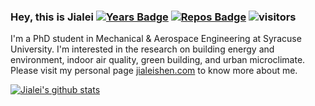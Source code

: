 ### Hey, this is Jialei [![Years Badge](https://badges.pufler.dev/years/jialeishen)](https://badges.pufler.dev) [![Repos Badge](https://badges.pufler.dev/repos/jialeishen)](https://badges.pufler.dev) ![visitors](https://visitor-badge.glitch.me/badge?page_id=jialeishen.visitor-badge)

I'm a PhD student in Mechanical & Aerospace Engineering at Syracuse University. I'm interested in the research on building energy and environment, indoor air quality, green building, and urban microclimate. Please visit my personal page [jialeishen.com](http://www.jialeishen.com) to know more about me.


[![Jialei's github stats](https://github-readme-stats.vercel.app/api?username=jialeishen&theme=dark)](https://github.com/jialeishen/github-readme-stats)

<!--
**jialeishen/jialeishen** is a ✨ _special_ ✨ repository because its `README.md` (this file) appears on your GitHub profile.

Here are some ideas to get you started:

- 🔭 I’m currently working on ...
- 🌱 I’m currently learning ...
- 👯 I’m looking to collaborate on ...
- 🤔 I’m looking for help with ...
- 💬 Ask me about ...
- 📫 How to reach me: ...
- 😄 Pronouns: ...
- ⚡ Fun fact: ...
-->
